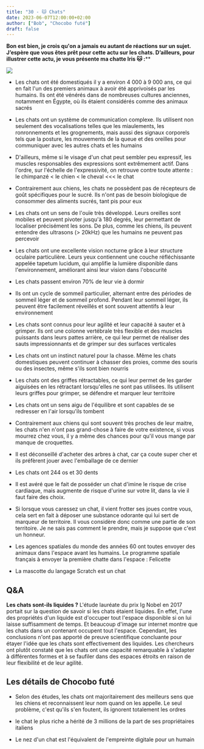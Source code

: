 ```yaml
---
title: "30 - 🐱 Chats"
date: 2023-06-07T12:00:00+02:00
author: ["Bob", "Chocobo futé"]
draft: false
---
```


**Bon est bien, je crois qu'on a jamais eu autant de réactions sur un sujet. J’espère que vous êtes prêt pour cette actu sur les chats. D’ailleurs, pour illustrer cette actu, je vous présente ma chatte Iris 🐱 :****

![](/img/30.jpg)

- Les chats ont été domestiqués il y a environ 4 000 à 9 000 ans, ce qui en fait l'un des premiers animaux à avoir été apprivoisés par les humains. Ils ont été vénérés dans de nombreuses cultures anciennes, notamment en Égypte, où ils étaient considérés comme des animaux sacrés

- Les chats ont un système de communication complexe. Ils utilisent non seulement des vocalisations telles que les miaulements, les ronronnements et les grognements, mais aussi des signaux corporels tels que la posture, les mouvements de la queue et des oreilles pour communiquer avec les autres chats et les humains

- D'ailleurs, même si le visage d'un chat peut sembler peu expressif, les muscles responsables des expressions sont extrêmement actif. Dans l'ordre, sur l'échelle de l'expressivité, on retrouve contre toute attente : le chimpanzé < le chien < le cheval <<< le chat

- Contrairement aux chiens, les chats ne possèdent pas de récepteurs de goût spécifiques pour le sucré. Ils n'ont pas de besoin biologique de consommer des aliments sucrés, tant pis pour eux

- Les chats ont un sens de l'ouïe très développé. Leurs oreilles sont mobiles et peuvent pivoter jusqu'à 180 degrés, leur permettant de localiser précisément les sons. De plus, comme les chiens, ils peuvent entendre des ultrasons (> 20kHz) que les humains ne peuvent pas percevoir

- Les chats ont une excellente vision nocturne grâce à leur structure oculaire particulière. Leurs yeux contiennent une couche réfléchissante appelée tapetum lucidum, qui amplifie la lumière disponible dans l'environnement, améliorant ainsi leur vision dans l'obscurité

- Les chats passent environ 70% de leur vie à dormir

- Ils ont un cycle de sommeil particulier, alternant entre des périodes de sommeil léger et de sommeil profond. Pendant leur sommeil léger, ils peuvent être facilement réveillés et sont souvent attentifs à leur environnement

- Les chats sont connus pour leur agilité et leur capacité à sauter et à grimper. Ils ont une colonne vertébrale très flexible et des muscles puissants dans leurs pattes arrière, ce qui leur permet de réaliser des sauts impressionnants et de grimper sur des surfaces verticales

- Les chats ont un instinct naturel pour la chasse. Même les chats domestiques peuvent continuer à chasser des proies, comme des souris ou des insectes, même s'ils sont bien nourris

- Les chats ont des griffes rétractables, ce qui leur permet de les garder aiguisées en les rétractant lorsqu'elles ne sont pas utilisées. Ils utilisent leurs griffes pour grimper, se défendre et marquer leur territoire

- Les chats ont un sens aigu de l'équilibre et sont capables de se redresser en l'air lorsqu'ils tombent

- Contrairement aux chiens qui sont souvent très proches de leur maitre, les chats n'en n'ont pas grand-chose à faire de votre existence, si vous mourrez chez vous, il y a même des chances pour qu'il vous mange par manque de croquettes.

- Il est déconseillé d'acheter des arbres à chat, car ça coute super cher et ils préfèrent jouer avec l'emballage de ce dernier

- Les chats ont 244 os et 30 dents

- Il est avéré que le fait de posséder un chat d'imine le risque de crise cardiaque, mais augmente de risque d'urine sur votre lit, dans la vie il faut faire des choix.

- Si lorsque vous caressez un chat, il vient frotter ses joues contre vous, cela sert en fait à déposer une substance odorante qui lui sert de marqueur de territoire. Il vous considère donc comme une partie de son territoire. Je ne sais pas comment le prendre, mais je suppose que c'est un honneur.

- Les agences spatiales du monde des années 60 ont toutes envoyer des animaux dans l'espace avant les humains. Le programme spatiale français à envoyer la première chatte dans l'espace : Felicette

- La mascotte du langage Scratch est un chat

## Q&A

**Les chats sont-ils liquides ?**
L'étude lauréate du prix Ig Nobel en 2017 portait sur la question de savoir si les chats étaient liquides. En effet, l'une des propriétés d'un liquide est d'occuper tout l'espace disponible si on lui laisse suffisamment de temps. Et beaucoup d'image sur internet montre que les chats dans un contenant occupent tout l'espace. Cependant, les conclusions n'ont pas apporté de preuve scientifique concluante pour étayer l'idée que les chats sont effectivement des liquides. Les chercheurs ont plutôt constaté que les chats ont une capacité remarquable à s'adapter à différentes formes et à se faufiler dans des espaces étroits en raison de leur flexibilité et de leur agilité.

## Les détails de Chocobo futé

- Selon des études, les chats ont majoritairement des meilleurs sens que les chiens et reconnaissent leur nom quand on les appelle. Le seul problème, c'est qu'ils s'en foutent, ils ignorent totalement les ordres  
  
- le chat le plus riche a hérité de 3 millions de la part de ses propriétaires italiens

- Le nez d'un chat est l'équivalent de l'empreinte digitale pour un humain
